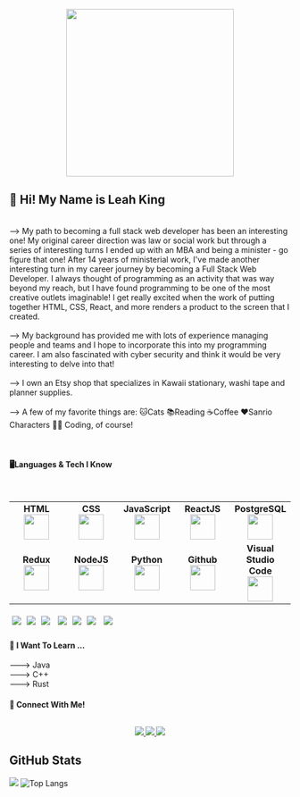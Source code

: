 <p align="center"><img height=300px width=300px src="https://user-images.githubusercontent.com/74308960/134696283-e55004a6-ce13-4f98-a32f-ede57b557221.png"
></p>



<h2>👋 Hi! My Name is Leah King</h2> 
<br>
--> My path to becoming a full stack web developer has been an interesting one!  My original career direction was law or social work but through a series of interesting turns I ended up with an MBA and being a minister - go figure that one!  After 14 years of ministerial work, I've made another interesting turn in my career journey by becoming a Full Stack Web Developer.  I always thought of programming as an activity that was way beyond my reach, but I have found programming to be one of the most creative outlets imaginable!  I get really excited when the work of putting together HTML, CSS, React, and more renders a product to the screen that I created.<br>
<br>
-->  My background has provided me with lots of experience managing people and teams and I hope to incorporate this into my programming career. I am also fascinated with cyber security and think it would be very interesting to delve into that!<br>
<br>
-->  I own an Etsy shop that specializes in Kawaii stationary, washi tape and planner supplies.<br>
<br>
-->  A few of my favorite things are: 🐱Cats 📚Reading ☕Coffee ❤️Sanrio Characters 👩‍💻 Coding, of course!<br>
</br>
<br>
<h4>🖥️Languages & Tech I Know</h4>    
<br>
<table>
<tbody>
 
<td align="center" width="20%">
<span><b><center>HTML</center></b></span> 
<img height=45px src="https://img.icons8.com/color/2x/html-5.png"> 
</td>

<td align="center" width="20%">
<span><b><center>CSS</center></b></span> 
<img height=45px src="https://img.icons8.com/color/2x/css.png"> 
</td>

<td align="center" width="20%">
<span><b><center>JavaScript</center></b></span> 
<img height=45px src="https://img.icons8.com/color/2x/javascript.png"> 
</td>

<td align="center" width="20%">
<span><b><center>ReactJS</center></b></span> 
<img height=45px src="https://img.icons8.com/ultraviolet/2x/react.png"> 
</td>
  
<td align="center" width="20%">
<span><b><center>PostgreSQL</center></b></span> 
<img height=45px src="https://img.icons8.com/color/48/000000/postgreesql.png">
</td> 
</tr>
 
<td align="center" width="20%">
<span><b><center>Redux</center></b></span> 
<img height=45px src="https://img.icons8.com/color/2x/redux.png"> 
</td>

<td align="center" width="20%">
<span><b><center>NodeJS</center></b></span> 
<img height=45px src="https://img.icons8.com/color/2x/nodejs.png"> 
</td>

<td align="center" width="20%">
<span><b><center>Python</center></b></span> 
<img height=45px src="https://img.icons8.com/color/2x/python.png"> 
</td>

<td align="center" width="20%">
<span><b><center>Github</center></b></span> 
<img height=45px src="https://img.icons8.com/ios-glyphs/2x/github-2.png"> 
</td>

<td align="center" width="20%">
<span><b><center>Visual Studio Code</center></b></span> 
<img height=45px src="https://img.icons8.com/color/48/000000/visual-studio-code-2019.png"/>

</tr>
</tbody>
</table>

<p>
<img src="https://img.shields.io/badge/BackEnd-Express.js-informational?style=flat&logo=express.js&logoColor=white&color=2596be" style="margin:5px"><img src="https://img.shields.io/badge/API Tool-Postman-informational?style=flat&logo=postman&logoColor=white&color=2596be" style="margin:5px" /><img src="https://img.shields.io/badge/BackEnd Authentication-JWT-informational?style=flat&logo=jwt&logoColor=white&color=2596be" style="margin:5px" /> <img src="https://img.shields.io/badge/Query Builder-Knex.js-informational?style=flat&logo=knex.js&logoColor=white&color=2596be" style="margin:5px" /><img src="https://img.shields.io/badge/FrontEnd Validation-YUP-informational?style=flat&logo=yup&logoColor=white&color=2596be" style="margin:5px" /><img src="https://img.shields.io/badge/Testing-Jest-informational?style=flat&logo=jest&logoColor=white&color=2596be" style="margin:5px" /> <img src="https://img.shields.io/badge/Testing-Cypress-informational?style=flat&logo=cypress&logoColor=white&color=2596be" style="margin:5px" />
</p>

<h4>🌱 I Want To Learn ...</h4>
 ---> Java<br>
 ---> C++<br>
 ---> Rust
<br>

<h4>🐹 Connect With Me!
  <p align="center"><br/>
   <a href="https://www.linkedin.com/in/leah-king-dev//">
    <img src="https://img.shields.io/badge/linkedin-leah--king--8323a0201/-blue">
  </a>
  
  <a href="https://www.instagram.com/dancingheart714/">
    <img src="https://img.shields.io/badge/instagram-dancingheart714-brightgreen">
  </a>
  
  <a href="https://www.github.com/dancingheart714/">
    <img src="https://img.shields.io/badge/github-dancingheart714-violet">
  </a>
</p>

 
 ## GitHub Stats
![](https://github-readme-stats.jha-vineet69.vercel.app/api?username=dancingheart714&hide=stars&show_icons=true&hide_border=true&theme=omni) ![Top Langs](https://github-readme-stats.vercel.app/api/top-langs/?username=dancingheart714&hide=smalltalk&theme=omni&layout=compact&hide_border=true)



